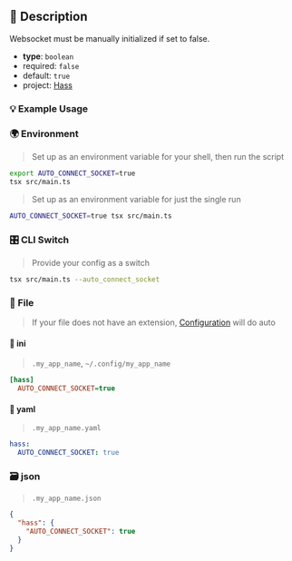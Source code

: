 ## 📜 Description

Websocket must be manually initialized if set to false.

- **type**: `boolean`
- required: `false`
- default: `true`
- project: [Hass](/home-automation/hass)

### 💡 Example Usage

### 🌍 Environment

> Set up as an environment variable for your shell, then run the script
```bash
export AUTO_CONNECT_SOCKET=true
tsx src/main.ts
```
> Set up as an environment variable for just the single run

```bash
AUTO_CONNECT_SOCKET=true tsx src/main.ts
```
### 🎛️ CLI Switch

> Provide your config as a switch
```bash
tsx src/main.ts --auto_connect_socket
```
### 📁 File
>  If your file does not have an extension, [Configuration](/core/configuration) will do auto
#### 📘 ini

> `.my_app_name`, `~/.config/my_app_name`

```ini
[hass]
  AUTO_CONNECT_SOCKET=true
```
#### 📄 yaml

> `.my_app_name.yaml`

```yaml
hass:
  AUTO_CONNECT_SOCKET: true
```
### 🗃️ json

> `.my_app_name.json`

```json
{
  "hass": {
    "AUTO_CONNECT_SOCKET": true
  }
}
```
